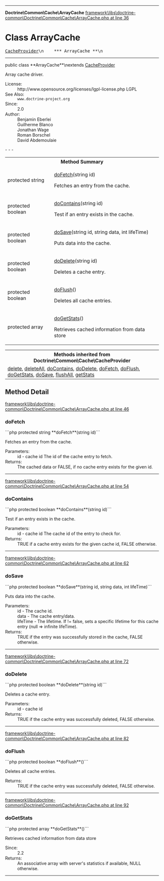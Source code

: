 - - -

**Doctrine\Common\Cache\ArrayCache**
<a href="https://github.com/JeyDotC/Hirudo-docs/blob/master/source/framework/libs/doctrine-common/Doctrine/Common/Cache/ArrayCache.php.md#line36" class="location">framework\libs\doctrine-common\Doctrine\Common\Cache\ArrayCache.php at line 36</a>

# Class ArrayCache #

<pre class="tree"><a href="https://github.com/JeyDotC/Hirudo-docs/blob/master/doctrine/common/cache/cacheprovider.html">CacheProvider</a>\n    *** ArrayCache **\n</pre>

- - -

<p class="signature">public  class **ArrayCache**\nextends <a href="https://github.com/JeyDotC/Hirudo-docs/blob/master/doctrine/common/cache/cacheprovider.html">CacheProvider</a>

</p>

<div class="comment" id="overview_description"><p>Array cache driver.</p></div>

<dl>
<dt>License:</dt>
<dd>http://www.opensource.org/licenses/lgpl-license.php LGPL</dd>
<dt>See Also:</dt>
<dd><code>www.doctrine-project.org</code></dd>
<dt>Since:</dt>
<dd>2.0</dd>
<dt>Author:</dt>
<dd>Benjamin Eberlei <kontakt@beberlei.de></dd>
<dd>Guilherme Blanco <guilhermeblanco@hotmail.com></dd>
<dd>Jonathan Wage <jonwage@gmail.com></dd>
<dd>Roman Borschel <roman@code-factory.org></dd>
<dd>David Abdemoulaie <dave@hobodave.com></dd>
</dl>
- - -

<table id="summary_method">
<tr><th colspan="2">Method Summary</th></tr>
<tr>
<td class="type">protected  string</td>
<td class="description"><p class="name"><a href="#doFetch()">doFetch</a>(string id)</p><p class="description">Fetches an entry from the cache.</p></td>
</tr>
<tr>
<td class="type">protected  boolean</td>
<td class="description"><p class="name"><a href="#doContains()">doContains</a>(string id)</p><p class="description">Test if an entry exists in the cache.</p></td>
</tr>
<tr>
<td class="type">protected  boolean</td>
<td class="description"><p class="name"><a href="#doSave()">doSave</a>(string id, string data, int lifeTime)</p><p class="description">Puts data into the cache.</p></td>
</tr>
<tr>
<td class="type">protected  boolean</td>
<td class="description"><p class="name"><a href="#doDelete()">doDelete</a>(string id)</p><p class="description">Deletes a cache entry.</p></td>
</tr>
<tr>
<td class="type">protected  boolean</td>
<td class="description"><p class="name"><a href="#doFlush()">doFlush</a>()</p><p class="description">Deletes all cache entries.</p></td>
</tr>
<tr>
<td class="type">protected  array</td>
<td class="description"><p class="name"><a href="#doGetStats()">doGetStats</a>()</p><p class="description">Retrieves cached information from data store</p></td>
</tr>
</table>

<table class="inherit">
<tr><th colspan="2">Methods inherited from Doctrine\Common\Cache\CacheProvider</th></tr>
<tr><td><a href="https://github.com/JeyDotC/Hirudo-docs/blob/master/doctrine/common/cache/cacheprovider.html#delete()">delete</a>, <a href="https://github.com/JeyDotC/Hirudo-docs/blob/master/doctrine/common/cache/cacheprovider.html#deleteAll()">deleteAll</a>, <a href="https://github.com/JeyDotC/Hirudo-docs/blob/master/doctrine/common/cache/cacheprovider.html#doContains()">doContains</a>, <a href="https://github.com/JeyDotC/Hirudo-docs/blob/master/doctrine/common/cache/cacheprovider.html#doDelete()">doDelete</a>, <a href="https://github.com/JeyDotC/Hirudo-docs/blob/master/doctrine/common/cache/cacheprovider.html#doFetch()">doFetch</a>, <a href="https://github.com/JeyDotC/Hirudo-docs/blob/master/doctrine/common/cache/cacheprovider.html#doFlush()">doFlush</a>, <a href="https://github.com/JeyDotC/Hirudo-docs/blob/master/doctrine/common/cache/cacheprovider.html#doGetStats()">doGetStats</a>, <a href="https://github.com/JeyDotC/Hirudo-docs/blob/master/doctrine/common/cache/cacheprovider.html#doSave()">doSave</a>, <a href="https://github.com/JeyDotC/Hirudo-docs/blob/master/doctrine/common/cache/cacheprovider.html#flushAll()">flushAll</a>, <a href="https://github.com/JeyDotC/Hirudo-docs/blob/master/doctrine/common/cache/cacheprovider.html#getStats()">getStats</a></td></tr></table>

<h2 id="detail_method">Method Detail</h2>
<a href="https://github.com/JeyDotC/Hirudo-docs/blob/master/source/framework/libs/doctrine-common/Doctrine/Common/Cache/ArrayCache.php.md#line46" class="location">framework\libs\doctrine-common\Doctrine\Common\Cache\ArrayCache.php at line 46</a>

<h3 id="doFetch()">doFetch</h3>
```php
protected  string **doFetch**(string id)```
<div class="details">
<p>Fetches an entry from the cache.</p><dl>
<dt>Parameters:</dt>
<dd>id - cache id The id of the cache entry to fetch.</dd>
<dt>Returns:</dt>
<dd>The cached data or FALSE, if no cache entry exists for the given id.</dd>
</dl>
</div>

- - -

<a href="https://github.com/JeyDotC/Hirudo-docs/blob/master/source/framework/libs/doctrine-common/Doctrine/Common/Cache/ArrayCache.php.md#line54" class="location">framework\libs\doctrine-common\Doctrine\Common\Cache\ArrayCache.php at line 54</a>

<h3 id="doContains()">doContains</h3>
```php
protected  boolean **doContains**(string id)```
<div class="details">
<p>Test if an entry exists in the cache.</p><dl>
<dt>Parameters:</dt>
<dd>id - cache id The cache id of the entry to check for.</dd>
<dt>Returns:</dt>
<dd>TRUE if a cache entry exists for the given cache id, FALSE otherwise.</dd>
</dl>
</div>

- - -

<a href="https://github.com/JeyDotC/Hirudo-docs/blob/master/source/framework/libs/doctrine-common/Doctrine/Common/Cache/ArrayCache.php.md#line62" class="location">framework\libs\doctrine-common\Doctrine\Common\Cache\ArrayCache.php at line 62</a>

<h3 id="doSave()">doSave</h3>
```php
protected  boolean **doSave**(string id, string data, int lifeTime)```
<div class="details">
<p>Puts data into the cache.</p><dl>
<dt>Parameters:</dt>
<dd>id - The cache id.</dd>
<dd>data - The cache entry/data.</dd>
<dd>lifeTime - The lifetime. If != false, sets a specific lifetime for this cache entry (null => infinite lifeTime).</dd>
<dt>Returns:</dt>
<dd>TRUE if the entry was successfully stored in the cache, FALSE otherwise.</dd>
</dl>
</div>

- - -

<a href="https://github.com/JeyDotC/Hirudo-docs/blob/master/source/framework/libs/doctrine-common/Doctrine/Common/Cache/ArrayCache.php.md#line72" class="location">framework\libs\doctrine-common\Doctrine\Common\Cache\ArrayCache.php at line 72</a>

<h3 id="doDelete()">doDelete</h3>
```php
protected  boolean **doDelete**(string id)```
<div class="details">
<p>Deletes a cache entry.</p><dl>
<dt>Parameters:</dt>
<dd>id - cache id</dd>
<dt>Returns:</dt>
<dd>TRUE if the cache entry was successfully deleted, FALSE otherwise.</dd>
</dl>
</div>

- - -

<a href="https://github.com/JeyDotC/Hirudo-docs/blob/master/source/framework/libs/doctrine-common/Doctrine/Common/Cache/ArrayCache.php.md#line82" class="location">framework\libs\doctrine-common\Doctrine\Common\Cache\ArrayCache.php at line 82</a>

<h3 id="doFlush()">doFlush</h3>
```php
protected  boolean **doFlush**()```
<div class="details">
<p>Deletes all cache entries.</p><dl>
<dt>Returns:</dt>
<dd>TRUE if the cache entry was successfully deleted, FALSE otherwise.</dd>
</dl>
</div>

- - -

<a href="https://github.com/JeyDotC/Hirudo-docs/blob/master/source/framework/libs/doctrine-common/Doctrine/Common/Cache/ArrayCache.php.md#line92" class="location">framework\libs\doctrine-common\Doctrine\Common\Cache\ArrayCache.php at line 92</a>

<h3 id="doGetStats()">doGetStats</h3>
```php
protected  array **doGetStats**()```
<div class="details">
<p>Retrieves cached information from data store</p><dl>
<dt>Since:</dt>
<dd>2.2</dd>
<dt>Returns:</dt>
<dd>An associative array with server's statistics if available, NULL otherwise.</dd>
</dl>
</div>

- - -

